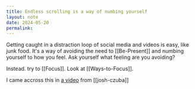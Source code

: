 ```yaml
---
title: Endless scrolling is a way of numbing yourself
layout: note
date: 2024-05-20
permalink:
---
```


Getting caught in a distraction loop of social media and videos is easy, like junk food. It's a way of avoiding the need to [[Be-Present]] and numbing yourself to how you feel. Ask yourself what feeling are you avoiding?

Instead. try to [[Focus]]. Look at [[Ways-to-Focus]].

I came accross this in [a video](https://www.youtube.com/watch?v=zIu7PtT79uA) from [[josh-czuba]]